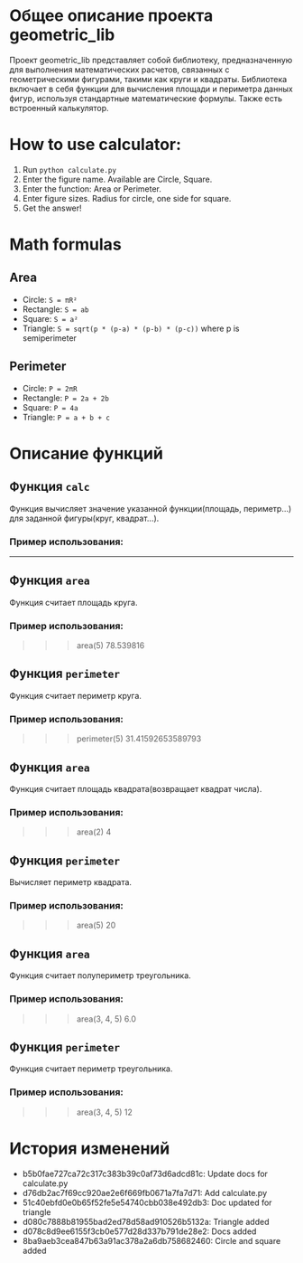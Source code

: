 # Общее описание проекта geometric_lib

Проект geometric_lib представляет собой библиотеку, предназначенную для выполнения математических расчетов, связанных с геометрическими фигурами, такими как круги и квадраты. Библиотека включает в себя функции для вычисления площади и периметра данных фигур, используя стандартные математические формулы. Также есть встроенный калькулятор.

# How to use calculator:

1. Run `python calculate.py`
2. Enter the figure name. Available are Circle, Square.
3. Enter the function: Area or Perimeter.
4. Enter figure sizes. Radius for circle, one side for square.
5. Get the answer!

# Math formulas

## Area


- Circle: `S = πR²`
- Rectangle: `S = ab`
- Square: `S = a²`
- Triangle: `S = sqrt(p * (p-a) * (p-b) * (p-c))` where p is semiperimeter

## Perimeter

- Circle: `P = 2πR`
- Rectangle: `P = 2a + 2b`
- Square: `P = 4a`
- Triangle: `P = a + b + c`

# Описание функций

## Функция `calc`

Функция вычисляет значение указанной функции(площадь, периметр...) для заданной фигуры(круг, квадрат...).

### Пример использования:

------------------------------

## Функция `area`

Функция считает площадь круга.

### Пример использования:

>>> area(5)
78.539816

## Функция `perimeter`

Функция считает периметр круга.

### Пример использования:

>>> perimeter(5)
31.41592653589793

## Функция `area`

Функция считает площадь квадрата(возвращает квадрат числа).

### Пример использования:

>>> area(2)
4

## Функция `perimeter`

Вычисляет периметр квадрата.

### Пример использования:

>>> area(5)
20

## Функция `area`

Функция считает полупериметр треугольника.

### Пример использования:

>>> area(3, 4, 5)
6.0

## Функция `perimeter`

Функция считает периметр треугольника.

### Пример использования:

>>> area(3, 4, 5)
12

# История изменений

- b5b0fae727ca72c317c383b39c0af73d6adcd81c: Update docs for calculate.py
- d76db2ac7f69cc920ae2e6f669fb0671a7fa7d71: Add calculate.py
- 51c40ebfd0e0b65f52fe5e54740cbb038e492db3: Doc updated for triangle
- d080c7888b81955bad2ed78d58ad910526b5132a: Triangle added
- d078c8d9ee6155f3cb0e577d28d337b791de28e2: Docs added
- 8ba9aeb3cea847b63a91ac378a2a6db758682460: Circle and square added
